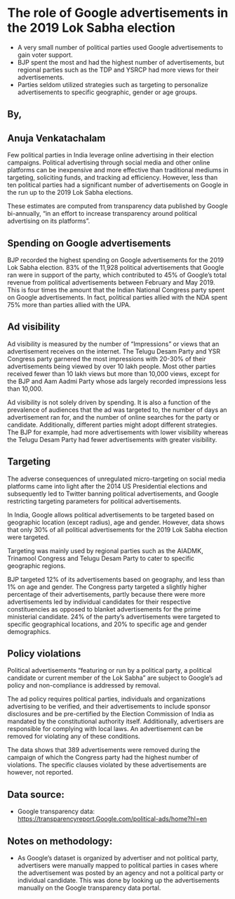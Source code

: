 # The role of Google advertisements in the 2019 Lok Sabha election
- A very small number of political parties used Google advertisements to gain voter support.
- BJP spent the most and had the highest number of advertisements, but regional parties such as the TDP and YSRCP had more views for their advertisements.
- Parties seldom utilized strategies such as targeting to personalize advertisements to specific geographic, gender or age groups. 

## By,
## Anuja Venkatachalam

Few political parties in India leverage online advertising in their election campaigns. Political advertising through social media and other online platforms can be inexpensive and more effective than traditional mediums in targeting, soliciting funds, and tracking ad efficiency. However, less than ten political parties had a significant number of advertisements on Google in the run up to the 2019 Lok Sabha elections.

These estimates are computed from transparency data published by Google bi-annually, “in an effort to increase transparency around political advertising on its platforms”. 

## Spending on Google advertisements
BJP recorded the highest spending on Google advertisements for the 2019 Lok Sabha election. 83% of the 11,928 political advertisements that Google ran were in support of the party, which contributed to 45% of Google’s total revenue from political advertisements between February and May 2019.  This is four times the amount that the Indian National Congress party spent on Google advertisements. In fact, political parties allied with the NDA spent 75% more than parties allied with the UPA. 
 
## Ad visibility
Ad visibility is measured by the number of “Impressions” or views that an advertisement receives on the internet. The Telugu Desam Party and YSR Congress party garnered the most impressions with 20-30% of their advertisements being viewed by over 10 lakh people. Most other parties received fewer than 10 lakh views but more than 10,000 views, except for the BJP and Aam Aadmi Party whose ads largely recorded impressions less than 10,000. 

Ad visibility is not solely driven by spending. It is also a function of the prevalence of audiences that the ad was targeted to, the number of days an advertisement ran for, and the number of online searches for the party or candidate. Additionally, different parties might adopt different strategies. The BJP for example, had more advertisements with lower visibility whereas the Telugu Desam Party had fewer advertisements with greater visibility. 

## Targeting
The adverse consequences of unregulated micro-targeting on social media platforms came into light after the 2014 US Presidential elections and subsequently led to Twitter banning political advertisements, and Google restricting targeting parameters for political advertisements. 

In India, Google allows political advertisements to be targeted based on geographic location (except radius), age and gender. However, data shows that only 30% of all political advertisements for the 2019 Lok Sabha election were targeted. 

Targeting was mainly used by regional parties such as the AIADMK, Trinamool Congress and Telugu Desam Party to cater to specific geographic regions.

BJP targeted 12% of its advertisements based on geography, and less than 1% on age and gender. The Congress party targeted a slightly higher percentage of their advertisements, partly because there were more advertisements led by individual candidates for their respective constituencies as opposed to blanket advertisements for the prime ministerial candidate. 24% of the party’s advertisements were targeted to specific geographical locations, and 20% to specific age and gender demographics.

## Policy violations
Political advertisements “featuring or run by a political party, a political candidate or current member of the Lok Sabha” are subject to Google’s ad policy and non-compliance is addressed by removal.

The ad policy requires political parties, individuals and organizations advertising to be verified, and their advertisements to include sponsor disclosures and be pre-certified by the Election Commission of India as mandated by the constitutional authority itself. Additionally, advertisers are responsible for complying with local laws. An advertisement can be removed for violating any of these conditions. 

The data shows that 389 advertisements were removed during the campaign of which the Congress party had the highest number of violations. The specific clauses violated by these advertisements are however, not reported. 

## Data source:
- Google transparency data: https://transparencyreport.Google.com/political-ads/home?hl=en

## Notes on methodology:
- As Google’s dataset is organized by advertiser and not political party, advertisers were manually mapped to political parties in cases where the advertisement was posted by an agency and not a political party or individual candidate. This was done by looking up the advertisements manually on the Google transparency data portal.
